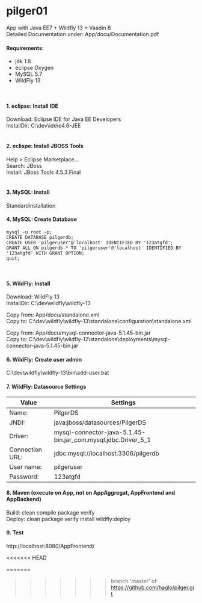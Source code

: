 # pilger01
App with Java EE7 + Wildfly 13 + Vaadin 8  
Detailed Documentation under: App/docu/Documentation.pdf


#### Requirements:
- jdk 1.8
- eclipse Oxygen   
- MySQL 5.7   
- WildFly 13   
<br/>

#### 1. eclipse: Install IDE
Download:   Eclipse IDE for Java EE Developers  
InstallDir:     C:\dev\ide\e4.6-JEE  
<br/>

#### 2. eclispe: Install JBOSS Tools   
Help > Eclipse Marketplace...   
Search:	JBoss   
Install:		JBoss Tools 4.5.3.Final   
<br/>

#### 3. MySQL: Install
Standardinstallation
<br/>

#### 4. MySQL: Create Database
```
mysql -u root –p;
CREATE DATABASE pilgerdb;
CREATE USER 'pilgeruser'@'localhost' IDENTIFIED BY '123atgfd';
GRANT ALL ON pilgerdb.* TO 'pilgeruser'@'localhost' IDENTIFIED BY '123atgfd' WITH GRANT OPTION;
quit;
```
<br/>

#### 5. WildFly: Install
Download:		WildFly 13   
InstallDir:		C:\dev\wildfly\wildfly-13

Copy from: App/docu/standalone.xml   
Copy to: C:\dev\wildfly\wildfly-13\standalone\configuration\standalone.xml  

Copy from: App/docu/mysql-connector-java-5.1.45-bin.jar  
Copy to: C:\dev\wildfly\wildfly-12\standalone\deployments\mysql-connector-java-5.1.45-bin.jar  

#### 6. WildFly: Create user admin
C:\dev\wildfly\wildfly-13\bin\add-user.bat
<br/>


#### 7. WildFly: Datasource Settings


|Value                       | Settings                                                                                                        |
|------------------------|----------------------------------------------------------------------------------------|
|Name:                     | PilgerDS      																									|
|JNDI:			      		   |java:jboss/datasources/PilgerDS																|
|Driver:			    		   |mysql-connector-java-5.1.45-bin.jar_com.mysql.jdbc.Driver_5_1	|
|Connection URL:   |jdbc:mysql://localhost:3306/pilgerdb														|
|User name:		       |pilgeruser																										|
|Password:		       |123atgfd																										|


#### 8. Maven (execute on App, not on AppAggregat, AppFrontend and AppBackend)
Build:		clean compile package verify  
Deploy:	clean package verify install wildfly:deploy

#### 9. Test
http://localhost:8080/AppFrontend/

<<<<<<< HEAD

=======
>>>>>>> branch 'master' of https://github.com/haglo/pilger.git
